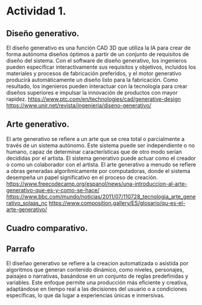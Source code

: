 # Actividad 1.


## Diseño generativo.
El diseño generativo es una función CAD 3D que utiliza la IA para crear de forma autónoma diseños óptimos a partir de un conjunto de requisitos de diseño del sistema. Con el software de diseño generativo, los ingenieros pueden especificar interactivamente sus requisitos y objetivos, incluidos los materiales y procesos de fabricación preferidos, y el motor generativo producirá automáticamente un diseño listo para la fabricación. Como resultado, los ingenieros pueden interactuar con la tecnología para crear diseños superiores e impulsar la innovación de productos con mayor rapidez.
https://www.ptc.com/en/technologies/cad/generative-design
https://www.unir.net/revista/ingenieria/diseno-generativo/

## Arte generativo.
El arte generativo se refiere a un arte que se crea total o parcialmente a través de un sistema autónomo. Este sistema puede ser independiente o no humano, capaz de determinar características que de otro modo serían decididas por el artista. El sistema generativo puede actuar como el creador o como un colaborador con el artista. El arte generativo a menudo se refiere a obras generadas algorítmicamente por computadoras, donde el sistema desempeña un papel significativo en el proceso de creación.
https://www.freecodecamp.org/espanol/news/una-introduccion-al-arte-generativo-que-es-y-como-se-hace/
https://www.bbc.com/mundo/noticias/2011/07/110728_tecnologia_arte_generativo_solaas_nc
https://www.composition.gallery/ES/glosario/qu-es-el-arte-generativo/

## Cuadro comparativo.




## Parrafo
El diseñao generativo se refiere a la creacion automatizada o asistida por algoritmos que generan contenido dinámico, como niveles, personajes, paisajes o narrativas, basándose en un conjunto de reglas predefinidas y variables. Este enfoque permite una producción más eficiente y creativa, adaptándose en tiempo real a las decisiones del usuario o a condiciones específicas, lo que da lugar a experiencias únicas e inmersivas.

